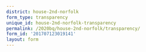 ```yaml
---
district: house-2nd-norfolk
form_type: transparency
unique_id: house-2nd-norfolk-transparency
permalink: /2020bq/house-2nd-norfolk/transparency/
form_id: '201707123019141'
layout: form
---
```

